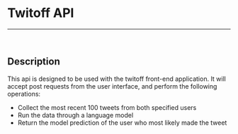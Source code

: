 # Twitoff API
<hr />
<br />

## Description

This api is designed to be used with the twitoff front-end application. It will accept
post requests from the user interface, and perform the following operations:

* Collect the most recent 100 tweets from both specified users
* Run the data through a language model
* Return the model prediction of the user who most likely made the tweet

